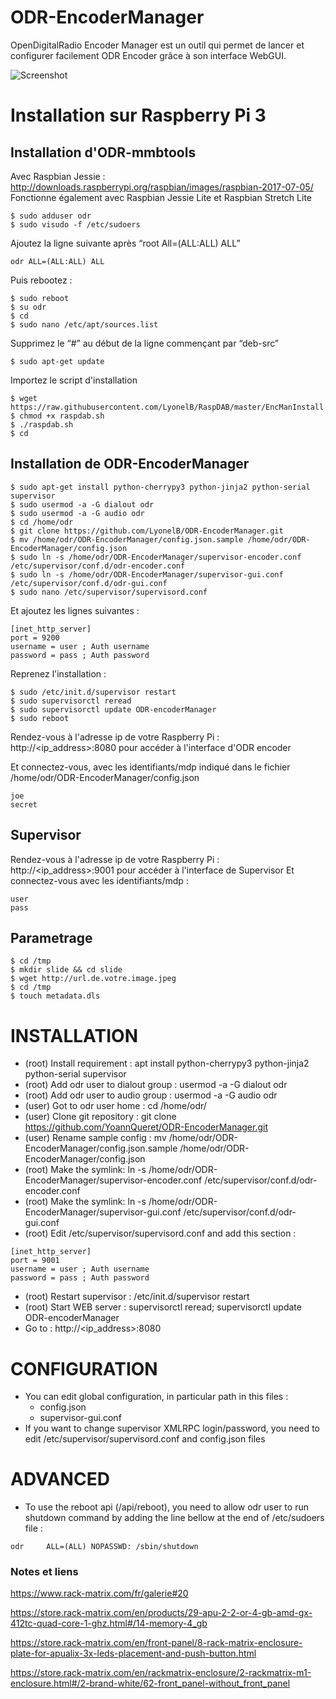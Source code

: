 # ODR-EncoderManager

OpenDigitalRadio Encoder Manager est un outil qui permet de lancer et configurer facilement ODR Encoder grâce à son interface WebGUI.

![Screenshot](https://raw.github.com/YoannQueret/ODR-EncoderManager/master/ODR-Encoder_Manager.png)

# Installation sur Raspberry Pi 3

## Installation d'ODR-mmbtools

Avec Raspbian Jessie : http://downloads.raspberrypi.org/raspbian/images/raspbian-2017-07-05/
Fonctionne également avec Raspbian Jessie Lite et Raspbian Stretch Lite

    $ sudo adduser odr
    $ sudo visudo -f /etc/sudoers

Ajoutez la ligne suivante après “root All=(ALL:ALL) ALL”

    odr ALL=(ALL:ALL) ALL
  
Puis rebootez :

    $ sudo reboot
    $ su odr
    $ cd
    $ sudo nano /etc/apt/sources.list

Supprimez le “#” au début de la ligne commençant par “deb-src”

    $ sudo apt-get update
    
Importez le script d'installation 

    $ wget https://raw.githubusercontent.com/LyonelB/RaspDAB/master/EncManInstall.sh
    $ chmod +x raspdab.sh
    $ ./raspdab.sh 
    $ cd

## Installation de ODR-EncoderManager

    $ sudo apt-get install python-cherrypy3 python-jinja2 python-serial supervisor
    $ sudo usermod -a -G dialout odr
    $ sudo usermod -a -G audio odr
    $ cd /home/odr
    $ git clone https://github.com/LyonelB/ODR-EncoderManager.git
    $ mv /home/odr/ODR-EncoderManager/config.json.sample /home/odr/ODR-EncoderManager/config.json
    $ sudo ln -s /home/odr/ODR-EncoderManager/supervisor-encoder.conf /etc/supervisor/conf.d/odr-encoder.conf
    $ sudo ln -s /home/odr/ODR-EncoderManager/supervisor-gui.conf /etc/supervisor/conf.d/odr-gui.conf
    $ sudo nano /etc/supervisor/supervisord.conf
    
Et ajoutez les lignes suivantes :

    [inet_http_server]
    port = 9200
    username = user ; Auth username
    password = pass ; Auth password
    
Reprenez l'installation :

    $ sudo /etc/init.d/supervisor restart
    $ sudo supervisorctl reread
    $ sudo supervisorctl update ODR-encoderManager
    $ sudo reboot
    
Rendez-vous à l'adresse ip de votre Raspberry Pi : http://<ip_address>:8080 pour accéder à l'interface d'ODR encoder 

Et connectez-vous, avec les identifiants/mdp indiqué dans le fichier /home/odr/ODR-EncoderManager/config.json

    joe
    secret

## Supervisor

Rendez-vous à l'adresse ip de votre Raspberry Pi : http://<ip_address>:9001 pour accéder à l'interface de Supervisor
Et connectez-vous avec les identifiants/mdp : 

    user
    pass
    
## Parametrage

    $ cd /tmp
    $ mkdir slide && cd slide
    $ wget http://url.de.votre.image.jpeg
    $ cd /tmp
    $ touch metadata.dls

# INSTALLATION

  * (root) Install requirement : apt install python-cherrypy3 python-jinja2 python-serial supervisor
  * (root) Add odr user to dialout group : usermod -a -G dialout odr
  * (root) Add odr user to audio group : usermod -a -G audio odr
  * (user) Got to odr user home : cd /home/odr/
  * (user) Clone git repository : git clone https://github.com/YoannQueret/ODR-EncoderManager.git
  * (user) Rename sample config : mv /home/odr/ODR-EncoderManager/config.json.sample /home/odr/ODR-EncoderManager/config.json
  * (root) Make the symlink: ln -s /home/odr/ODR-EncoderManager/supervisor-encoder.conf /etc/supervisor/conf.d/odr-encoder.conf
  * (root) Make the symlink: ln -s /home/odr/ODR-EncoderManager/supervisor-gui.conf /etc/supervisor/conf.d/odr-gui.conf
  * (root) Edit /etc/supervisor/supervisord.conf and add this section :
```
[inet_http_server]
port = 9001
username = user ; Auth username
password = pass ; Auth password
```
  * (root) Restart supervisor : /etc/init.d/supervisor restart
  * (root) Start WEB server : supervisorctl reread; supervisorctl update ODR-encoderManager
  * Go to : http://<ip_address>:8080
  
# CONFIGURATION

  * You can edit global configuration, in particular path in this files :
    * config.json
    * supervisor-gui.conf
  * If you want to change supervisor XMLRPC login/password, you need to edit /etc/supervisor/supervisord.conf and config.json files
    

# ADVANCED

  * To use the reboot api (/api/reboot), you need to allow odr user to run shutdown command by adding the line bellow at the end of /etc/sudoers file :
```
odr     ALL=(ALL) NOPASSWD: /sbin/shutdown
```

### Notes et liens

https://www.rack-matrix.com/fr/galerie#20

https://store.rack-matrix.com/en/products/29-apu-2-2-or-4-gb-amd-gx-412tc-quad-core-1-ghz.html#/14-memory-4_gb

https://store.rack-matrix.com/en/front-panel/8-rack-matrix-enclosure-plate-for-apualix-3x-leds-placement-and-push-button.html

https://store.rack-matrix.com/en/rackmatrix-enclosure/2-rackmatrix-m1-enclosure.html#/2-brand-white/62-front_panel-without_front_panel


